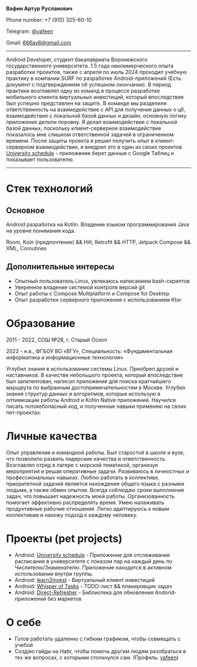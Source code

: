 **Вафин Артур Русланович**

Phone number: +7 (910) 325-60-10

Telegram: [@vafeen](https://t.me/vafeen)

Gmail: [666av6@gmail.com](https://mail.google.com/mail/?view=cm&fs=1&to=666av6@gmail.com)

___

Android Developer, студент бакалавриата Воронежского государственного университета.
1.5 года некоммерческого опыта разработки проектов, также с апреля по июль 2024 проходил учебную практику в компании SURF по разработке Android-приложений
(Есть документ с подтверждением об успешном окончании). В период практики возглавлял одну из команд в процессе разработке мобильного клиента виртуальных инвестиций, который впоследствие был успешно представлен на защите.
В команде мы разделили ответственность на взаимодействие с API для получения данных о цб, взаимодействие с локальной базой данных и дизайн, основную логику приложения делили поровну. Я делал взаимодействие с локальной базой данных, поскольку клиент-серверное взаимодействие показалось мне слишком ответственной задачей в ограниченном времени.
После защиты проекта я решил получить опыт в клиент-серверном взаимодействии, и внедрил это в один из своих проектов [University schedule](https://github.com/vafeen/UniversitySchedule) - приложение берет данные с Google Таблиц и показывает пользователю.

___

# Стек технологий

## Основное

Android разработка на Kotlin. Владение языком программирования Java на уровне понимания кода.

Room, Koin (предпочтение) && Hilt, Retrofit && HTTP, Jetpack Compose && XML, Coroutines

## Дополнительные интересы

- Опытный пользователь Linux, увлекаюсь написанием bash-скриптов
- Уверенное владение системой контроля версий git
- Опыт работы с Compose Multiplatform и Compose for Desktop
- Опыт разработки серверного приложения с использованием Ktor

# Образование

2011 - 2022, СОШ №28, г. Старый Оскол

2022 - н.в., ФГБОУ ВО «ВГУ»,
Специальность: «Фундаментальная информатика и информационные технологии»

Углубил знания в использовании системы Linux. Приобрел друзей и наставников. В качестве небольшого проекта, который впоследствие был запатентован, написал приложение для поиска кратчайшего маршрута по выбранным достопримечательностям в Москве.
Углубил знания структур данных и алгоритмов, которые использую в оптимизации работы Android и Kotlin Native приложений. Научился писать потокебопасный код, и полученные навыки применяю на своих пет-проектах.

# Личные качества

Опыт управления и командной работы.
Был старостой в школе и вузе, что позволило развить лидерские качества и ответственность.
Возглавлял отряд в лагере с морской тематикой, организуя мероприятия и решая оперативные задачи.
Развиваюсь в личностных и профессиональных навыках.
Люблю работать в коллективе, приоритетной задачей является нахождение общего языка с разными людьми, а также обмен опытом.
Всегда соблюдаю сроки выполнения задач, что повышает надежность моей работы.
Организованность помогает эффективно распределять время.
Умею налаживать продуктивные рабочие отношения.
Легко адаптируюсь к новым коллективам и нахожу подход к каждому человеку.

# Проекты (pet projects)

- Android: [University schedule](https://github.com/vafeen/UniversitySchedule) - Приложение для отслеживания расписание в университете с показом пар на каждый день по Числителю/Знаменателю. Приложение находится в активном использовании внутри группы.
- Android: [learn2invest](https://github.com/vafeen/learn2Invest) - Виртуальный клиент инвестиций
- Android: [Whisper of Tasks](https://github.com/vafeen/Whisper-of-Tasks) - TODO-лист && планировщик задач
- Android: [Direct-Refresher](https://github.com/vafeen/Direct-Refresher) - Библиотека для обновления Andorid-приложений без маркетов

# О себе

- Готов работать удаленно с гибким графиком, чтобы совмещать с учебой
- Создаю гайды на Habr, чтобы помочь другим людям разобраться в тех же вопросах, с которыми столкнулся сам. (Профиль: [vafeen](https://habr.com/ru/users/vafeen/))
